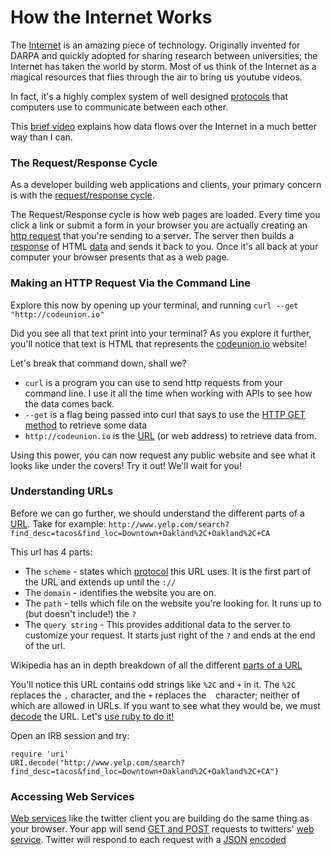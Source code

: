 # How the Internet Works

The [Internet](glossary.md#internet) is an amazing piece of technology.
Originally invented for DARPA and quickly adopted for sharing research between
universities; the Internet has taken the world by storm. Most of us think of the
Internet as a magical resources that flies through the air to bring us youtube
videos.

In fact, it's a highly complex system of well designed
[protocols](glossary.md#protocol) that computers use to communicate between each
other.

This [brief video](https://www.youtube.com/watch?v=i5oe63pOhLI) explains how
data flows over the Internet in a much better way than I can.

### The Request/Response Cycle
As a developer building web applications and clients, your primary concern is
with the [request/response cycle](glossary.md#request-response-cycle).

The Request/Response cycle is how web pages are loaded. Every time you click a
link or submit a form in your browser you are actually creating an [http
request](glossary.md#request) that you're sending to a server. The server then
builds a [response](glossary.md#response) of HTML [data](glossary.md) and sends
it back to you. Once it's all back at your computer your browser presents that
as a web page.

### Making an HTTP Request Via the Command Line
Explore this now by opening up your terminal, and running `curl --get "http://codeunion.io"`

Did you see all that  text print into your terminal? As you explore it further,
you'll notice that text is HTML that represents the
[codeunion.io](http://codeunion.io) website!


Let's break that command down, shall we?

* `curl` is a program you can use to send http requests from your command line.
  I use it all the time when working with APIs to see how the data comes back.
* `--get` is a flag being passed into curl that says to use the [HTTP GET
  method](glossary.md#http-methods) to retrieve some data
* `http://codeunion.io` is the [URL](glossary.md#url-uniform-resource-locator) (or web address) to
  retrieve data from.

Using this power, you can now request any public website and see what it looks
like under the covers! Try it out! We'll wait for you!

### Understanding URLs

Before we can go further, we should understand the different parts of a
[URL](glossary.md#url-uniform-resource-locator).
Take for example: `http://www.yelp.com/search?find_desc=tacos&find_loc=Downtown+Oakland%2C+Oakland%2C+CA`

This url has 4 parts:

* The `scheme` - states which [protocol](#protocol) this URL uses. It is the
  first part of the URL and extends up until the `://`
* The `domain` - identifies the website you are on.
* The `path` - tells which file on the website you're looking for. It runs up to
  (but doesn't include!) the `?`
* The `query string` - This provides additional data to the server to customize
  your request. It starts just right of the `?` and ends at the end of the url.

Wikipedia has an in depth breakdown of all the different [parts of a
URL](https://en.wikipedia.org/wiki/Uniform_Resource_Locator#Syntax)

You'll notice this URL contains odd strings like `%2C` and `+` in it. The `%2C`
replaces the `,` character, and the `+` replaces the ` ` character; neither of
which are allowed in URLs. If you want to see what they would be, we must
[decode](glossary.md#encoding-and-decoding) the URL. Let's [use ruby to do
it!](http://www.ruby-doc.org/stdlib-2.1.1/libdoc/uri/rdoc/URI/Escape.html#method-i-escape)


Open an IRB session and try:

```
require 'uri'
URI.decode("http://www.yelp.com/search?find_desc=tacos&find_loc=Downtown+Oakland%2C+Oakland%2C+CA")
```

### Accessing Web Services

[Web services](glossary.md#web-service-or-web-api) like the twitter client you
are building do the same thing as your browser. Your app will send [GET and
POST](glossary.md#http-methods) requests to twitters' [web
service](glossary.md#web-service). Twitter will respond to each request with a
[JSON](glossary.md#json-javascript-object-notation)
[encoded](glossary.md#encoding-and-decoding)
